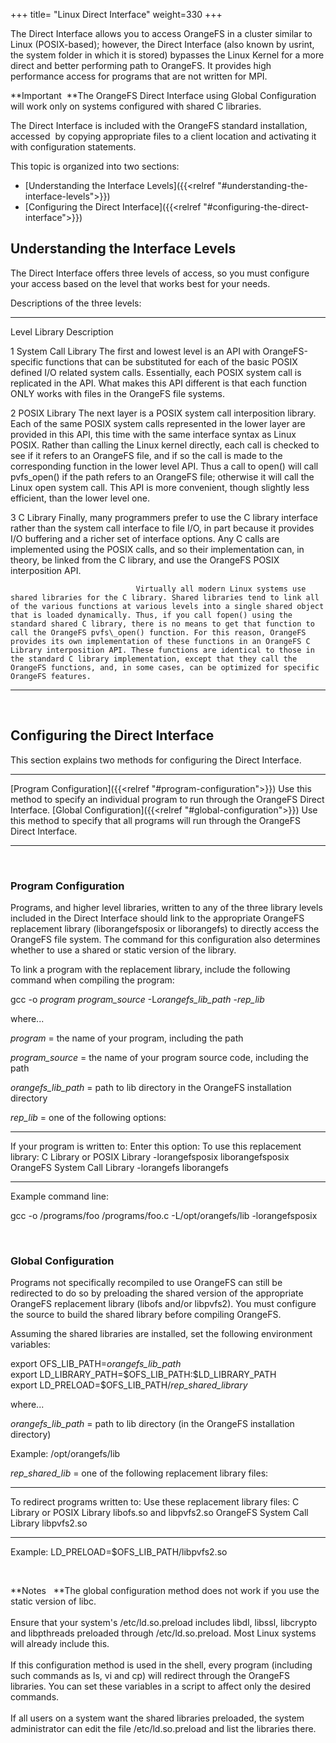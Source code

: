 +++
title= "Linux Direct Interface"
weight=330
+++

The Direct Interface allows you to access OrangeFS in a cluster similar
to Linux (POSIX-based); however, the Direct Interface (also known by
usrint, the system folder in which it is stored) bypasses the Linux
Kernel for a more direct and better performing path to OrangeFS. It
provides high performance access for programs that are not written for
MPI.

**Important  **The OrangeFS Direct Interface using Global Configuration
will work only on systems configured with shared C libraries.

The Direct Interface is included with the OrangeFS standard
installation, accessed  by copying appropriate files to a client
location and activating it with configuration statements.

This topic is organized into two sections:

-   [Understanding the Interface Levels]({{<relref "#understanding-the-interface-levels">}})
-   [Configuring the Direct Interface]({{<relref "#configuring-the-direct-interface">}})

<!-- TODO: add System Calls page?
**Note     **To learn about System Calls for the Direct Interface, see
[System Calls](System_Calls.htm) in the Administration Guide.
-->

Understanding the Interface Levels
----------------------------------

The Direct Interface offers three levels of access, so you must
configure your access based on the level that works best for your needs.
<!-- TODO: find and add this image
The following illustration shows the three interface levels.

![](ofs_usrint_parts.png)
-->

Descriptions of the three levels:

  ------- --------------------- ------------------------------------------------------------------------------------------------------------------------------------------------------------------------------------------------------------------------------------------------------------------------------------------------------------------------------------------------------------------------------------------------------------------------------------------------------------------------------------------------------------------------------------------------------------------------------------------------------------------------------------------------------------------------------------------------
  Level   Library               Description

  1       System Call Library   The first and lowest level is an API with OrangeFS-specific functions that can be substituted for each of the basic POSIX defined I/O related system calls. Essentially, each POSIX system call is replicated in the API. What makes this API different is that each function ONLY works with files in the OrangeFS file systems.

  2       POSIX Library         The next layer is a POSIX system call interposition library. Each of the same POSIX system calls represented in the lower layer are provided in this API, this time with the same interface syntax as Linux POSIX. Rather than calling the Linux kernel directly, each call is checked to see if it refers to an OrangeFS file, and if so the call is made to the corresponding function in the lower level API. Thus a call to open() will call pvfs\_open() if the path refers to an OrangeFS file; otherwise it will call the Linux open system call. This API is more convenient, though slightly less efficient, than the lower level one.

  3       C Library             Finally, many programmers prefer to use the C library interface rather than the system call interface to file I/O, in part because it provides I/O buffering and a richer set of interface options. Any C calls are implemented using the POSIX calls, and so their implementation can, in theory, be linked from the C library, and use the OrangeFS POSIX interposition API.
                                
                                Virtually all modern Linux systems use shared libraries for the C library. Shared libraries tend to link all of the various functions at various levels into a single shared object that is loaded dynamically. Thus, if you call fopen() using the standard shared C library, there is no means to get that function to call the OrangeFS pvfs\_open() function. For this reason, OrangeFS provides its own implementation of these functions in an OrangeFS C Library interposition API. These functions are identical to those in the standard C library implementation, except that they call the OrangeFS functions, and, in some cases, can be optimized for specific OrangeFS features.
  ------- --------------------- ------------------------------------------------------------------------------------------------------------------------------------------------------------------------------------------------------------------------------------------------------------------------------------------------------------------------------------------------------------------------------------------------------------------------------------------------------------------------------------------------------------------------------------------------------------------------------------------------------------------------------------------------------------------------------------------------

 

Configuring the Direct Interface
--------------------------------

This section explains two methods for configuring the Direct Interface.

  -------------------------------------------------- ------------------------------------------------------------------------------------------------
  [Program Configuration]({{<relref "#program-configuration">}})   Use this method to specify an individual program to run through the OrangeFS Direct Interface.
  [Global Configuration]({{<relref "#global-configuration">}})     Use this method to specify that all programs will run through the OrangeFS Direct Interface.
  -------------------------------------------------- ------------------------------------------------------------------------------------------------

 

### Program Configuration

Programs, and higher level libraries, written to any of the three
library levels included in the Direct Interface should link to the
appropriate OrangeFS replacement library (liborangefsposix or
liborangefs) to directly access the OrangeFS file system. The command
for this configuration also determines whether to use a shared or static
version of the library.

To link a program with the replacement library, include the following
command when compiling the program:

gcc -o *program* *program\_source* -L*orangefs\_lib\_path* -*rep\_lib*

where...

*program* = the name of your program, including the path

*program\_source* = the name of your program source code, including the
path

*orangefs\_lib\_path* = path to lib directory in the OrangeFS
installation directory

*rep\_lib* = one of the following options:

  -------------------------------- -------------------- ----------------------------------
  If your program is written to:   Enter this option:   To use this replacement library:
  C Library or POSIX Library       -lorangefsposix      liborangefsposix
  OrangeFS System Call Library     -lorangefs           liborangefs
  -------------------------------- -------------------- ----------------------------------

Example command line:

gcc -o /programs/foo /programs/foo.c -L/opt/orangefs/lib -lorangefsposix

 

### Global Configuration

Programs not specifically recompiled to use OrangeFS can still be
redirected to do so by preloading the shared version of the appropriate
OrangeFS replacement library (libofs and/or libpvfs2). You must
configure the source to build the shared library before compiling
OrangeFS.

Assuming the shared libraries are installed, set the following
environment variables:

export OFS\_LIB\_PATH=*orangefs\_lib\_path*\
 export LD\_LIBRARY\_PATH=\$OFS\_LIB\_PATH:\$LD\_LIBRARY\_PATH\
 export LD\_PRELOAD=\$OFS\_LIB\_PATH/*rep\_shared\_library*

where...

*orangefs\_lib\_path* = path to lib directory (in the OrangeFS
installation directory)

Example: /opt/orangefs/lib

*rep\_shared\_lib* = one of the following replacement library files:

  ---------------------------------- --------------------------------------
  To redirect programs written to:   Use these replacement library files:
  C Library or POSIX Library         libofs.so and libpvfs2.so
  OrangeFS System Call Library       libpvfs2.so
  ---------------------------------- --------------------------------------

Example: LD\_PRELOAD=\$OFS\_LIB\_PATH/libpvfs2.so

 

**Notes   **The global configuration method does not work if you use the
static version of libc.\
 \
 Ensure that your system's /etc/ld.so.preload includes libdl, libssl,
libcrypto and libpthreads preloaded through /etc/ld.so.preload. Most
Linux systems will already include this.\
 \
 If this configuration method is used in the shell, every program
(including such commands as ls, vi and cp) will redirect through the
OrangeFS libraries. You can set these variables in a script to affect
only the desired commands.\
 \
 If all users on a system want the shared libraries preloaded, the
system administrator can edit the file /etc/ld.so.preload and list the
libraries there.

 

 

 

 

 

 
